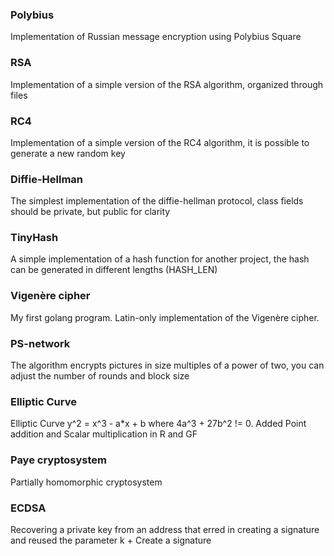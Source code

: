 ### Polybius
Implementation of Russian message encryption using Polybius Square

### RSA
Implementation of a simple version of the RSA algorithm, organized through files

### RC4
Implementation of a simple version of the RC4 algorithm, it is possible to generate a new random key 

### Diffie-Hellman
The simplest implementation of the diffie-hellman protocol, class fields should be private, but public for clarity

### TinyHash
A simple implementation of a hash function for another project, the hash can be generated in different lengths (HASH_LEN)

### Vigenère cipher
My first golang program. Latin-only implementation of the Vigenère cipher.

### PS-network
The algorithm encrypts pictures in size multiples of a power of two, you can adjust the number of rounds and block size

### Elliptic Curve
Elliptic Curve y^2 = x^3 - a*x + b where 4a^3 + 27b^2 != 0.
Added Point addition and Scalar multiplication in R and GF

### Paye cryptosystem
Partially homomorphic cryptosystem

### ECDSA
Recovering a private key from an address that erred in creating a signature and reused the parameter k + Create a signature
